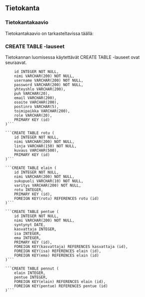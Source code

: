## Tietokanta

### Tietokantakaavio

Tietokantakaavio on tarkasteltavissa täällä:


### CREATE TABLE -lauseet

Tietokannan luomisessa käytettävät CREATE TABLE -lauseet ovat seuraavat.

```CREATE TABLE kasvattaja (
	id INTEGER NOT NULL, 
	nimi VARCHAR(200) NOT NULL, 
	username VARCHAR(200) NOT NULL, 
	password VARCHAR(200) NOT NULL, 
	yhteyshlo VARCHAR(200), 
	puh VARCHAR(20), 
	email VARCHAR(200), 
	osoite VARCHAR(200), 
	postinro VARCHAR(5), 
	toimipaikka VARCHAR(200), 
	role VARCHAR(20), 
	PRIMARY KEY (id)
)```

```CREATE TABLE rotu (
	id INTEGER NOT NULL, 
	nimi VARCHAR(200) NOT NULL, 
	linja VARCHAR(150) NOT NULL, 
	kuvaus VARCHAR(500), 
	PRIMARY KEY (id)
)```

```CREATE TABLE elain (
	id INTEGER NOT NULL, 
	nimi VARCHAR(200) NOT NULL, 
	sukupuoli VARCHAR(10) NOT NULL, 
	varitys VARCHAR(200) NOT NULL, 
	rotu INTEGER, 
	PRIMARY KEY (id), 
	FOREIGN KEY(rotu) REFERENCES rotu (id)
)```

```CREATE TABLE pentue (
	id INTEGER NOT NULL, 
	nimi VARCHAR(200) NOT NULL, 
	syntynyt DATE, 
	kasvattaja INTEGER, 
	isa INTEGER, 
	ema INTEGER, 
	PRIMARY KEY (id), 
	FOREIGN KEY(kasvattaja) REFERENCES kasvattaja (id), 
	FOREIGN KEY(isa) REFERENCES elain (id), 
	FOREIGN KEY(ema) REFERENCES elain (id)
)```

```CREATE TABLE pennut (
	elain INTEGER, 
	pentue INTEGER, 
	FOREIGN KEY(elain) REFERENCES elain (id), 
	FOREIGN KEY(pentue) REFERENCES pentue (id)
)```